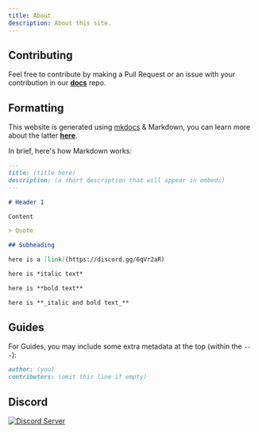 ```yaml
---
title: About
description: About this site.
---
```


## Contributing

Feel free to contribute by making a Pull Request or an issue with your contribution in our [**docs**](https://github.com/rippedpiracy/docs) repo.

## Formatting

This website is generated using [mkdocs](https://mkdocs.org) & Markdown, you can learn more about the latter [**here**](https://www.markdowntutorial.com/).

In brief, here's how Markdown works:

```md
---
title: (title here)
description: (a short description that will appear in embeds)
---

# Header 1

Content

> Quote

## Subheading

here is a [link]​(https://discord.gg/6qVr2aR)

here is *italic text*

here is **bold text**

here is **_italic and bold text_**
```

## Guides

For Guides, you may include some extra metadata at the top (within the `---`):

```md
author: (you)
contributors: (omit this line if empty)
```

## Discord

[![Discord Server](https://discordapp.com/api/guilds/702220357834244248/embed.png?style=banner2)](https://discord.gg/6qVr2aR)
